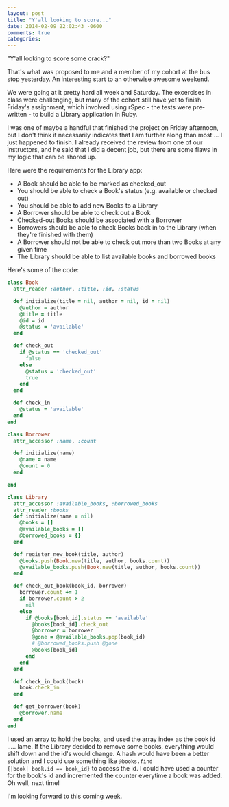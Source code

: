 ```yaml
---
layout: post
title: "Y'all looking to score..."
date: 2014-02-09 22:02:43 -0600
comments: true
categories:
---
```

"Y'all looking to score some crack?"

That's what was proposed to me and a member of my cohort at the bus stop yesterday. An interesting start to an otherwise awesome weekend.
<!-- more -->

We were going at it pretty hard all week and Saturday. The excercises in class were challenging, but many of the cohort still have yet to finish Friday's assignment, which involved using rSpec - the tests were pre-written - to build a Library application in Ruby.

I was one of maybe a handful that finished the project on Friday afternoon, but I don't think it necessarily indicates that I am further along than most ... I just happened to finish. I already received the review from one of our instructors, and he said that I did a decent job, but there are some flaws in my logic that can be shored up.

Here were the requirements for the Library app:

- A Book should be able to be marked as checked_out
- You should be able to check a Book's status (e.g. available or checked out)
- You should be able to add new Books to a Library
- A Borrower should be able to check out a Book
- Checked-out Books should be associated with a Borrower
- Borrowers should be able to check Books back in to the Library (when they're finished with them)
- A Borrower should not be able to check out more than two Books at any given time
- The Library should be able to list available books and borrowed books

Here's some of the code:

```ruby
class Book
  attr_reader :author, :title, :id, :status

  def initialize(title = nil, author = nil, id = nil)
    @author = author
    @title = title
    @id = id
    @status = 'available'
  end

  def check_out
    if @status == 'checked_out'
      false
    else
      @status = 'checked_out'
      true
    end
  end

  def check_in
    @status = 'available'
  end
end

class Borrower
  attr_accessor :name, :count

  def initialize(name)
    @name = name
    @count = 0
  end

end

class Library
  attr_accessor :available_books, :borrowed_books
  attr_reader :books
  def initialize(name = nil)
    @books = []
    @available_books = []
    @borrowed_books = {}
  end

  def register_new_book(title, author)
    @books.push(Book.new(title, author, books.count))
    @available_books.push(Book.new(title, author, books.count))
  end

  def check_out_book(book_id, borrower)
    borrower.count += 1
    if borrower.count > 2
      nil
    else
      if @books[book_id].status == 'available'
        @books[book_id].check_out
        @borrower = borrower
        @gone = @available_books.pop(book_id)
        # @borrowed_books.push @gone
        @books[book_id]
      end
    end
  end

  def check_in_book(book)
    book.check_in
  end

  def get_borrower(book)
    @borrower.name
  end
end
```

I used an array to hold the books, and used the array index as the book id ..... lame. If the Library decided to remove some books, everything would shift down and the id's would change. A hash would have been a better solution and I could use something like <code>@books.find {|book| book.id == book_id}</code> to access the id. I could have used a counter for the book's id and incremented the counter everytime a book was added. Oh well, next time!

I'm looking forward to this coming week.
